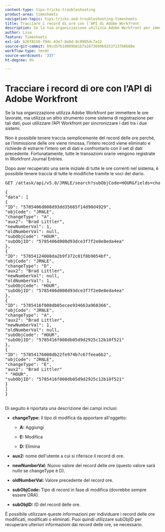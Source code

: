 ```yaml
---
content-type: tips-tricks-troubleshooting
product-area: timesheets
navigation-topic: tips-tricks-and-troubleshooting-timesheets
title: Tracciare i record di ore con l’API di Adobe Workfront
description: Se la tua organizzazione utilizza Adobe Workfront per immettere le ore lavorate, ma utilizza un altro strumento come sistema di registrazione per tali dati, puoi utilizzare l’API Workfront per sincronizzare i dati tra i due sistemi.
author: Lisa
feature: Timesheets
exl-id: b26f8156-f9dc-43e7-8e0d-8c0905dc7a12
source-git-commit: 69cd5fb1d089b81b7a1673609b92537137b6b68e
workflow-type: tm+mt
source-wordcount: '337'
ht-degree: 0%

---
```


# Tracciare i record di ore con l’API di Adobe Workfront

Se la tua organizzazione utilizza Adobe Workfront per immettere le ore lavorate, ma utilizza un altro strumento come sistema di registrazione per tali dati, puoi utilizzare l’API Workfront per sincronizzare i dati tra i due sistemi.

Non è possibile tenere traccia semplicemente del record delle ore perché, se l’immissione delle ore viene rimossa, l’intero record viene eliminato e richiede di estrarre l’intero set di dati e confrontarlo con il set di dati precedente. Fortunatamente, tutte le transazioni orarie vengono registrate in Workfront Journal Entries.

Dopo aver recuperato una serie iniziale di tutte le ore correnti nel sistema, è possibile tenere traccia di tutte le modifiche tramite le voci del diario.
<pre>GET /attask/api/v5.0/JRNLE/search?subObjCode=HOUR&amp;fields=changeType,aux2,newNumberVal,oldNumberVal,subObjCode,subObjID</pre><pre>{<br>"data": [<br>{<br>"ID": "5785406d008d93dd35665f14d90d4929",<br>"objCode": "JRNLE",<br>"changeType": "A",<br>"aux2": "Brad Littler",<br>"newNumberVal": 1,<br>"oldNumberVal": null,<br>"subObjCode": "HOUR",<br>"subObjID": "5785406d008d93dce3f7f2e0e8eda4ea"<br>},<br>{<br>"ID": "57854124008da2b9f372c01f8b9054bf",<br>"objCode": "JRNLE",<br>"changeType": "D",<br>"aux2": "Brad Littler",<br>"newNumberVal": null,<br>"oldNumberVal": 1,<br>"subObjCode": "HOUR",<br>"subObjID": "5785406d008d93dce3f7f2e0e8eda4ea"<br>},<br>{<br>"ID": "5785416f008db05ecee934663a968366",<br>"objCode": "JRNLE",<br>"changeType": "A",<br>"aux2": "Brad Littler",<br>"newNumberVal": 1,<br>"oldNumberVal": null,<br>"subObjCode": "HOUR",<br>"subObjID": "5785416f008db05d9d2925c12b10f521"<br>},<br>{<br>"ID": "57854176008db22fe974b7c67feea6b2",<br>"objCode": "JRNLE",<br>"changeType": "E",<br>"aux2": "Brad Littler"<br>" "HOUR",<br>"subObjID": "5785416f008db05d9d2925c12b10f521"<br>}<br>]<br>}<br><br></pre>Di seguito è riportata una descrizione dei campi inclusi:

* **changeType:** Il tipo di modifica da apportare all&#39;oggetto:

   * **A:** Aggiungi

   * **E:** Modifica

   * **D:** Elimina

* **aux2:** nome dell&#39;utente a cui si riferisce il record di ore.

* **newNumberVal:** Nuovo valore del record delle ore (questo valore sarà nullo se changeType è D).

* **oldNumberVal:** Valore precedente del record ore.

* **subObjCode:** Tipo di record in fase di modifica (dovrebbe sempre essere ORA).

* **subObjID:** ID del record delle ore.

È possibile utilizzare queste informazioni per individuare i record delle ore modificati, modificati o eliminati. Puoi quindi utilizzare subObjID per recuperare ulteriori informazioni dai record delle ore, se necessario.

